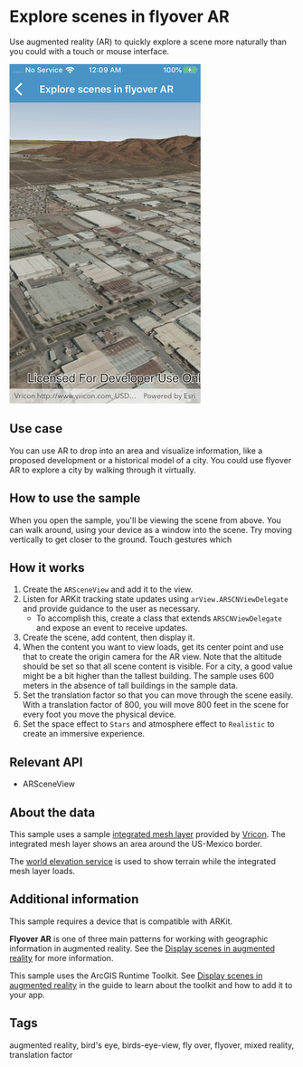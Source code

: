 # Explore scenes in flyover AR

Use augmented reality (AR) to quickly explore a scene more naturally than you could with a touch or mouse interface.

![Scene shown in an app](ExploreScenesInFlyoverAR.jpg)

## Use case

You can use AR to drop into an area and visualize information, like a proposed development or a historical model of a city. You could use flyover AR to explore a city by walking through it virtually.

## How to use the sample

When you open the sample, you'll be viewing the scene from above. You can walk around, using your device as a window into the scene. Try moving vertically to get closer to the ground. Touch gestures which 

## How it works

1. Create the `ARSceneView` and add it to the view.
2. Listen for ARKit tracking state updates using `arView.ARSCNViewDelegate` and provide guidance to the user as necessary.
    * To accomplish this, create a class that extends `ARSCNViewDelegate` and expose an event to receive updates.
3. Create the scene, add content, then display it.
4. When the content you want to view loads, get its center point and use that to create the origin camera for the AR view. Note that the altitude should be set so that all scene content is visible. For a city, a good value might be a bit higher than the tallest building. The sample uses 600 meters in the absence of tall buildings in the sample data.
5. Set the translation factor so that you can move through the scene easily. With a translation factor of 800, you will move 800 feet in the scene for every foot you move the physical device.
6. Set the space effect to `Stars` and atmosphere effect to `Realistic` to create an immersive experience.

## Relevant API

* ARSceneView

## About the data

This sample uses a sample [integrated mesh layer](https://www.arcgis.com/home/item.html?id=dbc72b3ebb024c848d89a42fe6387a1b) provided by [Vricon](https://www.vricon.com/). The integrated mesh layer shows an area around the US-Mexico border.

The [world elevation service](https://elevation3d.arcgis.com/arcgis/rest/services/WorldElevation3D/Terrain3D/ImageServer) is used to show terrain while the integrated mesh layer loads.

## Additional information

This sample requires a device that is compatible with ARKit.

**Flyover AR** is one of three main patterns for working with geographic information in augmented reality. See the [Display scenes in augmented reality](https://developers.arcgis.com/net/latest/ios/guide/display-scenes-in-augmented-reality.htm) for more information.

This sample uses the ArcGIS Runtime Toolkit. See [Display scenes in augmented reality](https://developers.arcgis.com/net/latest/ios/guide/display-scenes-in-augmented-reality.htm) in the guide to learn about the toolkit and how to add it to your app.

## Tags

augmented reality, bird's eye, birds-eye-view, fly over, flyover, mixed reality, translation factor
